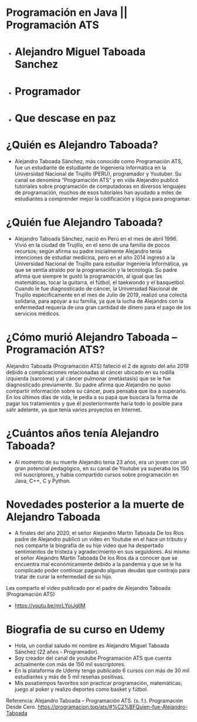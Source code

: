# Programación en Java || Programación ATS
* # Alejandro Miguel Taboada Sanchez
* # Programador
* # Que descase en paz

# ¿Quién es Alejandro Taboada?
* Alejandro Taboada Sánchez, más conocido como Programación ATS, fue un estudiante de estudiante de Ingeniería informática en la Universidad Nacional de Trujillo (PERU), programador y Youtuber. Su canal se denomina “Programación ATS” y en vida Alejandro publicó tutoriales sobre programación de computadoras en diversos lenguajes de programación, muchos de esos tutoriales han ayudado a miles de estudiantes a comprender mejor la codificación y lógica para programar.

# ¿Quién fue Alejandro Taboada?
* Alejandro Taboada Sánchez, nació en Perú en el mes de abril 1996. Vivió en la ciudad de Trujillo, en el seno de una familia de pocos recursos; según afirma su padre inicialmente Alejandro tenía intenciones de estudiar medicina, pero en el año 2014 ingresó a la Universidad Nacional de Trujillo para estudiar Ingeniería Informática, ya que se sentía atraído por la programación y la tecnología. Su padre afirma que siempre le gustó la programación, al igual que las matemáticas, tocar la guitarra, el fútbol, el taekwondo y el basquetbol. Cuando le fue diagnosticado de cáncer, la Universidad Nacional de Trujillo específicamente en el mes de Julio de 2019, realizó una colecta solidaria, para apoyar a su familia, ya que la lucha de Alejandro con la enfermedad requería de una gran cantidad de dinero para el pago de los servicios médicos.

# ¿Cómo murió Alejandro Taboada – Programación ATS?
Alejandro Taboada (Programación ATS) falleció el 2 de agosto del año 2019 debido a complicaciones relacionadas al cáncer ubicado en su rodilla izquierda (sarcoma) y al cáncer pulmonar (metástasis) que se le fue diagnosticado previamente. Su padre afirma que Alejandro no quiso compartir información sobre su cáncer, pues pensaba que iba a superarlo. En los últimos días de vida, le pedía a su papá que buscara la forma de pagar los tratamientos y que él posteriormente haría todo lo posible para salir adelante, ya que tenía varios proyectos en Internet.

# ¿Cuántos años tenía Alejandro Taboada?
* Al momento de su muerte Alejandro tenía 23 años, era un joven con un gran potencial pedagógico, en su canal de Youtube ya superaba los 150 mil suscriptores, y había compartido cursos sobre programación en Java, C++, C y Python.

# Novedades posterior a la muerte de Alejandro Taboada
* A finales del año 2020, el señor Alejandro Martin Taboada De los Rios padre de Alejandro publicó un video en Youtube en el hace un tributo y nos comparte la biografía de su hijo video que ha despertado sentimientos de tristeza y agradecimiento en sus seguidores. Así mismo el señor Alejandro Martin Taboada De los Rios da a conocer que se encuentra mal económicamente debido a la pandemia y que se le ha complicado poder continuar pagando algunas deudas que contrajo para tratar de curar la enfermedad de su hijo.

Les comparto el video publicado por el padre de Alejandro Taboada (Programación ATS)
* https://youtu.be/mrLYoiJglIM

# Biografia de su curso en Udemy
* Hola, un cordial saludo mi nombre es Alejandro Miguel Taboada Sánchez (22 años - Programador).
* Soy creador del canal de youtube Programación ATS que cuenta actualmente con más de 150 mil suscriptores.
* En la plataforma de Udemy tengo publicado 6 cursos con más de 30 mil estudiantes y más de 5 mil reseñas positivas.
* Mis pasatiempos favoritos son practicar programación, matemáticas, juego al poker y realizo deportes como basket y fútbol.

Referencia:
Alejandro Taboada – Programación ATS. (s. f.). Programación Desde Cero. https://programacion.top/ats/#%C2%BFQuien-fue-Alejandro-Taboada
